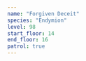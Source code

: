 ```yaml
---
name: "Forgiven Deceit"
species: "Endymion"
level: 98
start_floor: 14
end_floor: 16
patrol: true
---
```

